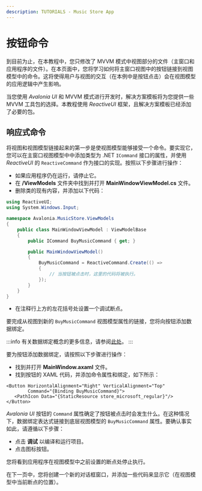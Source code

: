 ```yaml
---
description: TUTORIALS - Music Store App
---
```


# 按钮命令

到目前为止，在本教程中，您只修改了 MVVM 模式中视图部分的文件（主窗口和应用程序的文件）。在本页面中，您将学习如何将主窗口视图中的按钮链接到视图模型中的命令。这将使得用户与视图的交互（在本例中是按钮点击）会在视图模型的应用逻辑中产生影响。

当您使用 _Avalonia UI_ 和 MVVM 模式进行开发时，解决方案模板将为您提供一些 MVVM 工具包的选择。本教程使用 _ReactiveUI_ 框架，且解决方案模板已经添加了必要的包。

## 响应式命令

将视图和视图模型链接起来的第一步是使视图模型能够接受一个命令。要实现它，您可以在主窗口视图模型中中添加类型为 .NET `ICommand` 接口的属性，并使用 _ReactiveUI_ 的 `ReactiveCommand` 作为接口的实现。按照以下步骤进行操作：

- 如果应用程序仍在运行，请停止它。
- 在 **/ViewModels** 文件夹中找到并打开 **MainWindowViewModel.cs** 文件。
- 删除类的现有内容，并添加以下代码：

```csharp
using ReactiveUI;
using System.Windows.Input;

namespace Avalonia.MusicStore.ViewModels
{
    public class MainWindowViewModel : ViewModelBase
    {
        public ICommand BuyMusicCommand { get; }

        public MainWindowViewModel()
        {
            BuyMusicCommand = ReactiveCommand.Create(() =>
            {
                // 当按钮被点击时，这里的代码将被执行。
            });
        }
    }
}
```

- 在注释行上方的左花括号处设置一个调试断点。

要完成从视图到新的 `BuyMusicCommand` 视图模型属性的链接，您将向按钮添加数据绑定。

:::info
有关数据绑定概念的更多信息，请参阅[此处](../../basics/data/data-binding)。
:::

要为按钮添加数据绑定，请按照以下步骤进行操作：

- 找到并打开 **MainWindow.axaml** 文件。
- 找到按钮的 XAML 代码，并添加命令属性和绑定，如下所示：

```
<Button HorizontalAlignment="Right" VerticalAlignment="Top"
        Command="{Binding BuyMusicCommand}">
   <PathIcon Data="{StaticResource store_microsoft_regular}"/>
</Button>
```

_Avalonia UI_ 按钮的 `Command` 属性确定了按钮被点击时会发生什么。在这种情况下，数据绑定表达式链接到底层视图模型的 `BuyMusicCommand` 属性。要确认事实如此，请遵循以下步骤：

- 点击 **调试** 以编译和运行项目。
- 点击图标按钮。

您将看到应用程序在视图模型中之前设置的断点处停止执行。

在下一页中，您将创建一个新的对话框窗口，并添加一些代码来显示它（在视图模型中当前断点的位置）。
